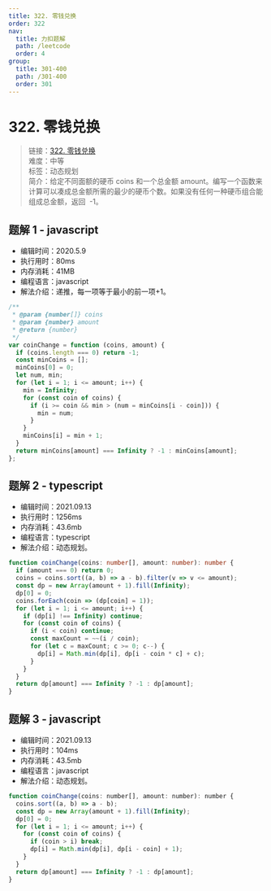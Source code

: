 ```yaml
---
title: 322. 零钱兑换
order: 322
nav:
  title: 力扣题解
  path: /leetcode
  order: 4
group:
  title: 301-400
  path: /301-400
  order: 301
---
```


# 322. 零钱兑换

> 链接：[322. 零钱兑换](https://leetcode-cn.com/problems/coin-change/)  
> 难度：中等  
> 标签：动态规划  
> 简介：给定不同面额的硬币 coins 和一个总金额 amount。编写一个函数来计算可以凑成总金额所需的最少的硬币个数。如果没有任何一种硬币组合能组成总金额，返回  -1。

## 题解 1 - javascript

- 编辑时间：2020.5.9
- 执行用时：80ms
- 内存消耗：41MB
- 编程语言：javascript
- 解法介绍：递推，每一项等于最小的前一项+1。

```javascript
/**
 * @param {number[]} coins
 * @param {number} amount
 * @return {number}
 */
var coinChange = function (coins, amount) {
  if (coins.length === 0) return -1;
  const minCoins = [];
  minCoins[0] = 0;
  let num, min;
  for (let i = 1; i <= amount; i++) {
    min = Infinity;
    for (const coin of coins) {
      if (i >= coin && min > (num = minCoins[i - coin])) {
        min = num;
      }
    }
    minCoins[i] = min + 1;
  }
  return minCoins[amount] === Infinity ? -1 : minCoins[amount];
};
```

## 题解 2 - typescript

- 编辑时间：2021.09.13
- 执行用时：1256ms
- 内存消耗：43.6mb
- 编程语言：typescript
- 解法介绍：动态规划。

```typescript
function coinChange(coins: number[], amount: number): number {
  if (amount === 0) return 0;
  coins = coins.sort((a, b) => a - b).filter(v => v <= amount);
  const dp = new Array(amount + 1).fill(Infinity);
  dp[0] = 0;
  coins.forEach(coin => (dp[coin] = 1));
  for (let i = 1; i <= amount; i++) {
    if (dp[i] !== Infinity) continue;
    for (const coin of coins) {
      if (i < coin) continue;
      const maxCount = ~~(i / coin);
      for (let c = maxCount; c >= 0; c--) {
        dp[i] = Math.min(dp[i], dp[i - coin * c] + c);
      }
    }
  }
  return dp[amount] === Infinity ? -1 : dp[amount];
}
```

## 题解 3 - javascript

- 编辑时间：2021.09.13
- 执行用时：104ms
- 内存消耗：43.5mb
- 编程语言：javascript
- 解法介绍：动态规划。

```javascript
function coinChange(coins: number[], amount: number): number {
  coins.sort((a, b) => a - b);
  const dp = new Array(amount + 1).fill(Infinity);
  dp[0] = 0;
  for (let i = 1; i <= amount; i++) {
    for (const coin of coins) {
      if (coin > i) break;
      dp[i] = Math.min(dp[i], dp[i - coin] + 1);
    }
  }
  return dp[amount] === Infinity ? -1 : dp[amount];
}
```
